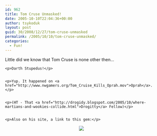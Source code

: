 ```yaml
---
id: 962
title: Tom Cruse Unmasked!
date: 2005-10-10T22:04:36+00:00
author: tsykoduk
layout: post
guid: 30/2008/12/27/tom-cruse-unmasked
permalink: /2005/10/10/tom-cruse-unmasked/
categories:
  - Fun!
---
```

<p>Little did we know that Tom Cruse is none other then...</p>


	<p>Darth Stupedus!</p>


	<p>Yup. It happened on <a href="http://www.nwgamers.org/Tom_Cruise_Kills_Oprah.mov">Oprah</a>.</p>


	<p>(HT - That <a href="http://drogidy.blogspot.com/2005/10/where-martians-and-wookies-collide.html">Drogitty</a> Fellow)</p>


	<p>Also on his site, a link to this gem:</p>


<center><a href="http://adrune.blogs.friendster.com/photos/my_favorite_movies/index.html"><img src="http://adrune.blogs.friendster.com/photos/my_favorite_movies/pimpmyride.jpg" /></a></center>